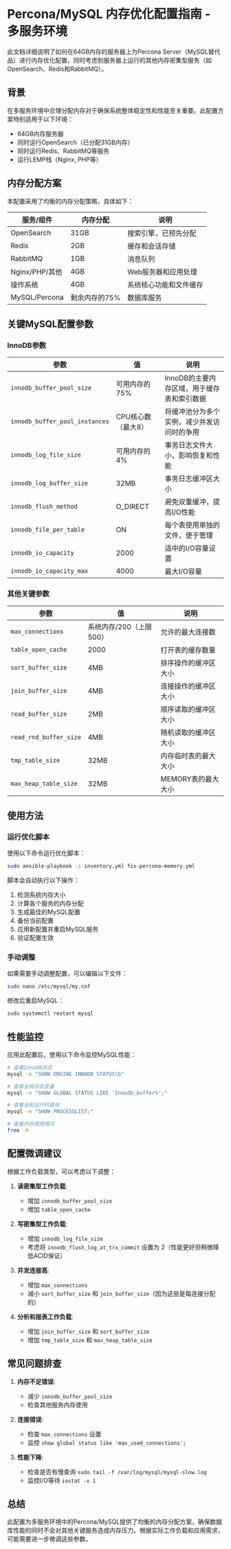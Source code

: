 # Percona/MySQL 内存优化配置指南 - 多服务环境

此文档详细说明了如何在64GB内存的服务器上为Percona Server（MySQL替代品）进行内存优化配置，同时考虑到服务器上运行的其他内存密集型服务（如OpenSearch、Redis和RabbitMQ）。

## 背景

在多服务环境中合理分配内存对于确保系统整体稳定性和性能至关重要。此配置方案特别适用于以下环境：

- 64GB内存服务器
- 同时运行OpenSearch（已分配31GB内存）
- 同时运行Redis、RabbitMQ等服务
- 运行LEMP栈（Nginx, PHP等）

## 内存分配方案

本配置采用了均衡的内存分配策略，具体如下：

| 服务/组件 | 内存分配 | 说明 |
|----------|---------|------|
| OpenSearch | 31GB | 搜索引擎，已预先分配 |
| Redis | 2GB | 缓存和会话存储 |
| RabbitMQ | 1GB | 消息队列 |
| Nginx/PHP/其他 | 4GB | Web服务器和应用处理 |
| 操作系统 | 4GB | 系统核心功能和文件缓存 |
| MySQL/Percona | 剩余内存的75% | 数据库服务 |

## 关键MySQL配置参数

### InnoDB参数

| 参数 | 值 | 说明 |
|-----|----|----|
| `innodb_buffer_pool_size` | 可用内存的75% | InnoDB的主要内存区域，用于缓存表和索引数据 |
| `innodb_buffer_pool_instances` | CPU核心数（最大8） | 将缓冲池分为多个实例，减少并发访问时的争用 |
| `innodb_log_file_size` | 可用内存的4% | 事务日志文件大小，影响恢复和性能 |
| `innodb_log_buffer_size` | 32MB | 事务日志缓冲区大小 |
| `innodb_flush_method` | O_DIRECT | 避免双重缓冲，提高I/O性能 |
| `innodb_file_per_table` | ON | 每个表使用单独的文件，便于管理 |
| `innodb_io_capacity` | 2000 | 适中的I/O容量设置 |
| `innodb_io_capacity_max` | 4000 | 最大I/O容量 |

### 其他关键参数

| 参数 | 值 | 说明 |
|-----|----|----|
| `max_connections` | 系统内存/200（上限500） | 允许的最大连接数 |
| `table_open_cache` | 2000 | 打开表的缓存数量 |
| `sort_buffer_size` | 4MB | 排序操作的缓冲区大小 |
| `join_buffer_size` | 4MB | 连接操作的缓冲区大小 |
| `read_buffer_size` | 2MB | 顺序读取的缓冲区大小 |
| `read_rnd_buffer_size` | 4MB | 随机读取的缓冲区大小 |
| `tmp_table_size` | 32MB | 内存临时表的最大大小 |
| `max_heap_table_size` | 32MB | MEMORY表的最大大小 |

## 使用方法

### 运行优化脚本

使用以下命令运行优化脚本：

```bash
sudo ansible-playbook -i inventory.yml fix-percona-memory.yml
```

脚本会自动执行以下操作：
1. 检测系统内存大小
2. 计算各个服务的内存分配
3. 生成最佳的MySQL配置
4. 备份当前配置
5. 应用新配置并重启MySQL服务
6. 验证配置生效

### 手动调整

如果需要手动调整配置，可以编辑以下文件：

```bash
sudo nano /etc/mysql/my.cnf
```

修改后重启MySQL：

```bash
sudo systemctl restart mysql
```

## 性能监控

应用此配置后，使用以下命令监控MySQL性能：

```bash
# 查看InnoDB状态
mysql -e "SHOW ENGINE INNODB STATUS\G"

# 查看全局状态变量
mysql -e "SHOW GLOBAL STATUS LIKE 'Innodb_buffer%';"

# 查看当前运行的查询
mysql -e "SHOW PROCESSLIST;"

# 查看内存使用情况
free -h
```

## 配置微调建议

根据工作负载类型，可以考虑以下调整：

1. **读密集型工作负载**:
   - 增加 `innodb_buffer_pool_size`
   - 增加 `table_open_cache`

2. **写密集型工作负载**:
   - 增加 `innodb_log_file_size`
   - 考虑将 `innodb_flush_log_at_trx_commit` 设置为 2（性能更好但稍微降低ACID保证）

3. **并发连接高**:
   - 增加 `max_connections`
   - 减小 `sort_buffer_size` 和 `join_buffer_size`（因为这些是每连接分配的）

4. **分析和报表工作负载**:
   - 增加 `join_buffer_size` 和 `sort_buffer_size`
   - 增加 `tmp_table_size` 和 `max_heap_table_size`

## 常见问题排查

1. **内存不足错误**: 
   - 减少 `innodb_buffer_pool_size`
   - 检查其他服务内存使用

2. **连接错误**:
   - 检查 `max_connections` 设置
   - 监控 `show global status like 'max_used_connections';`

3. **性能下降**:
   - 检查是否有慢查询 `sudo tail -f /var/log/mysql/mysql-slow.log`
   - 监控I/O等待 `iostat -x 1`

## 总结

此配置为多服务环境中的Percona/MySQL提供了均衡的内存分配方案，确保数据库性能的同时不会对其他关键服务造成内存压力。根据实际工作负载和应用需求，可能需要进一步微调这些参数。 